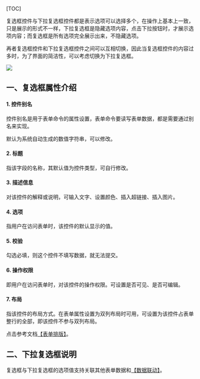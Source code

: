 
[TOC]

复选框控件与下拉复选框控件都是表示选项可以选择多个，在操作上基本上一致，只是展示的形式不一样，下拉复选框是隐藏选项内容，点击下拉按钮时，才展示选项内容；而复选框是所有选项完全展示出来，不隐藏选项。

再者复选框控件和下拉复选框控件之间可以互相切换，因此当复选框控件的内容过多时，为了界面的简洁性，可以考虑切换为下拉复选框。

![](http://docfiles.baibaoyun.com/FrpCrUod6CxLPnrvDyqzZG39fXNZ) 


## 一、复选框属性介绍
#### 1. 控件别名
控件别名是用于表单命令的属性设置，表单命令要读写表单数据，都是需要通过别名来实现。

默认为系统自动生成的数值字符串，可以修改。

#### 2. 标题
指该字段的名称，其默认值为控件类型，可自行修改。

#### 3. 描述信息
对该控件的解释或说明，可输入文字、设置颜色、插入超链接、插入图片。

#### 4. 选项
指用户在访问表单时，该控件的默认显示的值。

#### 5. 校验
勾选必填，则这个控件不填写数据，就无法提交。

#### 6. 操作权限
即用户在访问表单时，对该控件的操作权限。可设置是否可见、是否可编辑。

#### 7. 布局
指该控件的布局方式。在表单属性设置为双列布局时可用，可设置为该控件占表单整行的全部，即该控件不参与双列布局。


点击参考文档[【表单排版】](表单排版.md)。





## 二、下拉复选框说明

复选框与下拉复选框的选项值支持关联其他表单数据和[【数据联动】](数据联动.md)。
